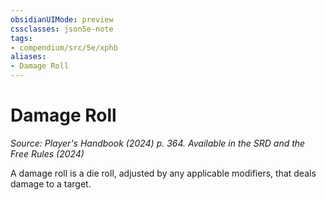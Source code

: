 ```yaml
---
obsidianUIMode: preview
cssclasses: json5e-note
tags:
- compendium/src/5e/xphb
aliases:
- Damage Roll
---
```

# Damage Roll
*Source: Player's Handbook (2024) p. 364. Available in the <span title='Systems Reference Document (5.2)'>SRD</span> and the Free Rules (2024)* 

A damage roll is a die roll, adjusted by any applicable modifiers, that deals damage to a target.